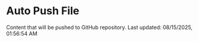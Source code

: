 # Auto Push File

Content that will be pushed to GitHub repository.
Last updated: 08/15/2025, 01:56:54 AM